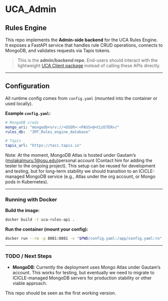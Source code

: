 # UCA_Admin


## Rules Engine

This repo implements the **Admin-side backend** for the UCA Rules Engine.  
It exposes a FastAPI service that handles rule CRUD operations, connects to MongoDB, and validates requests via Tapis tokens.

> This is the **admin/backend repo**. End-users should interact with the lightweight [UCA Client package](https://github.com/ICICLE-ai/UCA) instead of calling these APIs directly.

---

## Configuration

All runtime config comes from `config.yaml` (mounted into the container or used locally).

**Example `config.yaml`:**
```yaml
# MongoDB creds
mongo_uri: "mongodb+srv://<USER>:<PASS>@<CLUSTER>/"
rules_db:  "IMT_Rules_engine_database"

# Tapis
tapis_url: "https://tacc.tapis.io"
```

Note: At the moment, MongoDB Atlas is hosted under Gautam’s (molakalmuru.1@osu.edu)personal account (Contact him for adding the tester to the ongoing project). This setup can be reused for development and testing, but for long-term stability we should transition to an ICICLE-managed MongoDB service (e.g., Atlas under the org account, or Mongo pods in Kubernetes).

---
### Running with Docker

**Build the image:**

```bash
docker build -t uca-rules-api .
```

**Run the container (mount your config):**
```bash
docker run --rm -p 8081:8081 -v "$PWD/config.yaml:/app/config.yaml:ro" uca-rules-api
```
---

### TODO / Next Steps
- **MongoDB**: Currently the deployment uses Mongo Atlas under Gautam’s account. This works for testing, but eventually we need to migrate to ICICLE-managed MongoDB servers for production stability or other viable approach.

This repo should be seen as the first working version.
